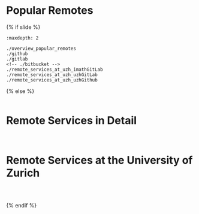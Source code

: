 # Popular Remotes

{% if slide %}
<!-- BUILDING THE SLIDES -->
```{toctree}
:maxdepth: 2

./overview_popular_remotes
./github
./gitlab
<!-- ./bitbucket -->
./remote_services_at_uzh_imathGitLab
./remote_services_at_uzh_uzhGitLab
./remote_services_at_uzh_uzhGithub

```
{% else %}
<!-- BUILDING THE PAGES -->
<!-- build the page content here -->
```{include} ./overview_popular_remotes.md
```
# Remote Services in Detail
```{include} ./github.md
```
```{include} ./gitlab.md
```
<!-- ```{include} ./bitbucket.md
``` -->
# Remote Services at the University of Zurich
```{include} ./remote_services_at_uzh_imathGitLab.md
```
```{include} ./remote_services_at_uzh_uzhGitLab.md
```
```{include} ./remote_services_at_uzh_uzhGithub.md
```

{% endif %}
